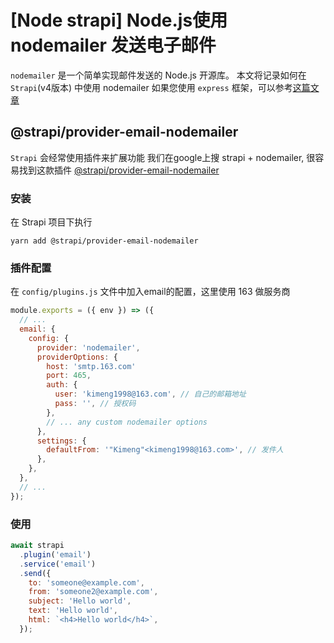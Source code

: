 # [Node strapi] Node.js使用 nodemailer 发送电子邮件

`nodemailer` 是一个简单实现邮件发送的 Node.js 开源库。
本文将记录如何在 `Strapi`(v4版本) 中使用 nodemailer
如果您使用 `express` 框架，可以参考[这篇文章](https://lzxjack.top/post?title=email)

## @strapi/provider-email-nodemailer

`Strapi` 会经常使用插件来扩展功能
我们在google上搜 strapi + nodemailer, 很容易找到这款插件 [@strapi/provider-email-nodemailer](https://www.npmjs.com/package/@strapi/provider-email-nodemailer)

### 安装

在 Strapi 项目下执行

```shell
yarn add @strapi/provider-email-nodemailer
```

### 插件配置

在 `config/plugins.js` 文件中加入email的配置，这里使用 163 做服务商

```js
module.exports = ({ env }) => ({
  // ...
  email: {
    config: {
      provider: 'nodemailer',
      providerOptions: {
        host: 'smtp.163.com'
        port: 465, 
        auth: {
          user: 'kimeng1998@163.com', // 自己的邮箱地址
          pass: '', // 授权码
        },
        // ... any custom nodemailer options
      },
      settings: {
        defaultFrom: '"Kimeng"<kimeng1998@163.com>', // 发件人
      },
    },
  },
  // ...
});
```

### 使用

```js
await strapi
  .plugin('email')
  .service('email')
  .send({
    to: 'someone@example.com',
    from: 'someone2@example.com',
    subject: 'Hello world',
    text: 'Hello world',
    html: `<h4>Hello world</h4>`,
  });
```
